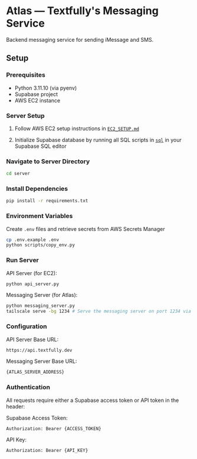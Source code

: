 # Atlas — Textfully's Messaging Service

Backend messaging service for sending iMessage and SMS.

## Setup

### Prerequisites

- Python 3.11.10 (via pyenv)
- Supabase project
- AWS EC2 instance

### Server Setup

1. Follow AWS EC2 setup instructions in [`EC2_SETUP.md`](./EC2_SETUP.md)

2. Initialize Supabase database by running all SQL scripts in [`sql`](./sql) in your Supabase SQL editor

### Navigate to Server Directory

```sh
cd server
```

### Install Dependencies

```sh
pip install -r requirements.txt
```

### Environment Variables

Create `.env` files and retrieve secrets from AWS Secrets Manager

```sh
cp .env.example .env
python scripts/copy_env.py
```

### Run Server

API Server (for EC2):

```sh
python api_server.py
```

Messaging Server (for Atlas):

```sh
python messaging_server.py
tailscale serve -bg 1234 # Serve the messaging server on port 1234 via Tailscale
```

### Configuration

API Server Base URL:

```sh
https://api.textfully.dev
```

Messaging Server Base URL:

```sh
{ATLAS_SERVER_ADDRESS}
```

### Authentication

All requests require either a Supabase access token or API token in the header:

Supabase Access Token:

```sh
Authorization: Bearer {ACCESS_TOKEN}
```

API Key:

```sh
Authorization: Bearer {API_KEY}
```
